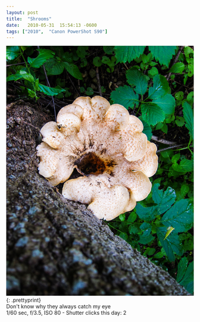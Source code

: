 ```yaml
---
layout: post
title:  "Shrooms"
date:   2010-05-31  15:54:13 -0600
tags: ["2010",  "Canon PowerShot S90"]
---
```

![:title](/images/2010/2010_0531_IMG_0754.jpg)
{: .prettyprint}  
Don't know why they always catch my eye  
1/60 sec, f/3.5, ISO 80 - Shutter clicks this day: 2